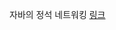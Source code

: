 자바의 정석 네트워킹 [링크](https://heethehope.tistory.com/entry/%EC%9E%90%EB%B0%94%EC%9D%98-%EC%A0%95%EC%84%9D-%EB%84%A4%ED%8A%B8%EC%9B%8C%ED%82%B9)
